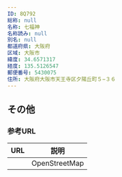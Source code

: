 ```yaml
---
ID: 8Q792
総称: null
名称: 七福神
名称読み: null
別名: null
都道府県: 大阪府
区域: 大阪市
緯度: 34.6571317
経度: 135.5126547
郵便番号: 5430075
住所: 大阪府大阪市天王寺区夕陽丘町５−３６
---
```


## その他

### 参考URL

| URL | 説明          |
| --- | ------------- |
|     | OpenStreetMap |
